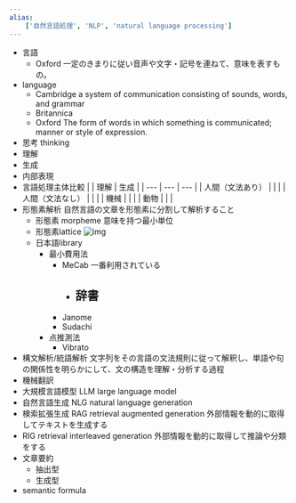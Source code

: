 ```yaml
---
alias:
    ['自然言語処理', 'NLP', 'natural language processing']
---
```

- 言語
	- Oxford
		一定のきまりに従い音声や文字・記号を連ねて、意味を表すもの。
- language
	- Cambridge
		a system of communication consisting of sounds, words, and grammar
	- Britannica
	- Oxford
		The form of words in which something is communicated; manner or style of expression.
- 思考 thinking
- 理解
- 生成
- 内部表現
- 言語処理主体比較
    |  | 理解 | 生成 |
    | --- | --- | --- |
    | 人間（文法あり） |  |  |
    | 人間（文法なし） |  |  |
    | 機械 |  |  |
    | 動物 |  |  |
- 形態素解析
    自然言語の文章を形態素に分割して解析すること
	- 形態素 morpheme
	    意味を持つ最小単位
	- 形態素lattice
	    ![img](https://leadinge.co.jp/rd/wp-content/uploads/2021/04/20210412_c-1.png)
	- 日本語library
	    - 最小費用法
	        - MeCab
	            一番利用されている
	            - 辞書
	                - 
	        - Janome
	        - Sudachi
	    - 点推測法
	        - Vibrato
- 構文解析/統語解析
    文字列をその言語の文法規則に従って解釈し、単語や句の関係性を明らかにして、文の構造を理解・分析する過程
- 機械翻訳
- 大規模言語模型 LLM large language model
- 自然言語生成 NLG natural language generation
- 検索拡張生成 RAG retrieval augmented generation
    外部情報を動的に取得してテキストを生成する
- RIG retrieval interleaved generation
    外部情報を動的に取得して推論や分類をする
- 文章要約
    - 抽出型
    - 生成型
- semantic formula